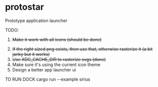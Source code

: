 # protostar

Prototype application launcher

TODO:

1) ~~Make it work with all icons (should be done)~~

2. ~~If the right sized png exists, then use that, otherwise rasterize it (a bit janky but it works)~~
3. ~~Use XDG_CACHE_DIR to rasterize svgs (done)~~
4. Make sure it's using the current icon theme
5. Design a better app launcher ui

TO RUN DOCK
cargo run --example sirius
